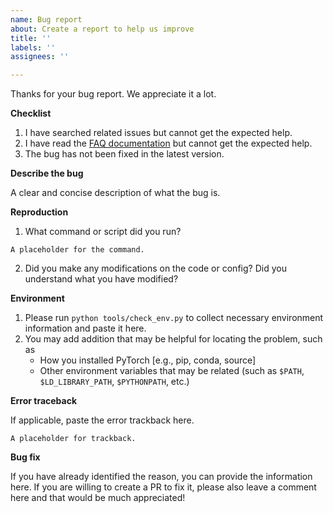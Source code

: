 ```yaml
---
name: Bug report
about: Create a report to help us improve
title: ''
labels: ''
assignees: ''

---
```


Thanks for your bug report. We appreciate it a lot.

**Checklist**

1. I have searched related issues but cannot get the expected help.
2. I have read the [FAQ documentation](https://github.com/grimoire/deploy_prototype/blob/master/docs/en/faq.md) but cannot get the expected help.
3. The bug has not been fixed in the latest version.

**Describe the bug**

A clear and concise description of what the bug is.

**Reproduction**

1. What command or script did you run?

```none
A placeholder for the command.
```

2. Did you make any modifications on the code or config? Did you understand what you have modified?


**Environment**

1. Please run `python tools/check_env.py` to collect necessary environment information and paste it here.
2. You may add addition that may be helpful for locating the problem, such as
    - How you installed PyTorch [e.g., pip, conda, source]
    - Other environment variables that may be related (such as `$PATH`, `$LD_LIBRARY_PATH`, `$PYTHONPATH`, etc.)

**Error traceback**

If applicable, paste the error trackback here.

```none
A placeholder for trackback.
```

**Bug fix**

If you have already identified the reason, you can provide the information here. If you are willing to create a PR to fix it, please also leave a comment here and that would be much appreciated!
